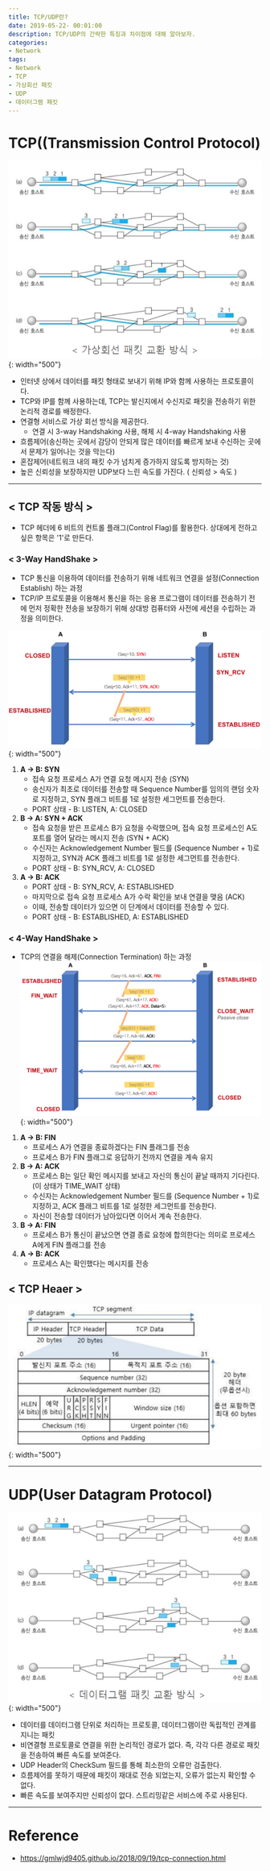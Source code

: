 ```yaml
---
title: TCP/UDP란?
date: 2019-05-22- 00:01:00
description: TCP/UDP의 간략한 특징과 차이점에 대해 알아보자.
categories:
- Network
tags: 
- Network
- TCP
- 가상회선 패킷
- UDP
- 데이터그램 패킷
---
```

# TCP((Transmission Control Protocol) 
![web_process](/assets/images/tcp.png){: width="500"}
- 인터넷 상에서 데이터를 패킷 형태로 보내기 위해 IP와 함께 사용하는 프로토콜이다. 
- TCP와 IP를 함께 사용하는데, TCP는 발신지에서 수신지로 패킷을 전송하기 위한 논리적 경로를 배정한다.
- 연결형 서비스로 가상 회선 방식을 제공한다. 
    + 연결 시 3-way Handshaking 사용, 해체 시 4-way Handshaking 사용
- 흐름제어(송신하는 곳에서 감당이 안되게 많은 데이터를 빠르게 보내 수신하는 곳에서 문제가 일어나는 것을 막는다)
- 혼잡제어(네트워크 내의 패킷 수가 넘치게 증가하지 않도록 방지하는 것)
- 높은 신뢰성을 보장하지만 UDP보다 느린 속도를 가진다. ( 신뢰성 > 속도 )

***

## < TCP 작동 방식 >
- TCP 헤더에 6 비트의 컨트롤 플래그(Control Flag)를 활용한다. 상대에게 전하고 싶은 항목은 '1'로 만든다.

### < 3-Way HandShake >
- TCP 통신을 이용하여 데이터를 전송하기 위해 네트워크 연결을 설정(Connection Establish) 하는 과정
- TCP/IP 프로토콜을 이용해서 통신을 하는 응용 프로그램이 데이터를 전송하기 전에 먼저 정확한 전송을 보장하기 위해 상대방 컴퓨터와 사전에 세션을 수립하는 과정을 의미한다.

![3-way Handshake](/assets/images/3wayHandshake.png){: width="500"}

1. **A -> B: SYN**
    - 접속 요청 프로세스 A가 연결 요청 메시지 전송 (SYN)
    - 송신자가 최초로 데이터를 전송할 때 Sequence Number를 임의의 랜덤 숫자로 지정하고, SYN 플래그 비트를 1로 설정한 세그먼트를 전송한다.
    - PORT 상태 - B: LISTEN, A: CLOSED
2. **B -> A: SYN + ACK**
    - 접속 요청을 받은 프로세스 B가 요청을 수락했으며, 접속 요청 프로세스인 A도 포트를 열어 달라는 메시지 전송 (SYN + ACK)
    - 수신자는 Acknowledgement Number 필드를 (Sequence Number + 1)로 지정하고, SYN과 ACK 플래그 비트를 1로 설정한 세그먼트를 전송한다.
    - PORT 상태 - B: SYN_RCV, A: CLOSED
3. **A -> B: ACK**
    - PORT 상태 - B: SYN_RCV, A: ESTABLISHED
    - 마지막으로 접속 요청 프로세스 A가 수락 확인을 보내 연결을 맺음 (ACK)
    - 이때, 전송할 데이터가 있으면 이 단계에서 데이터를 전송할 수 있다.
    - PORT 상태 - B: ESTABLISHED, A: ESTABLISHED

### < 4-Way HandShake >
- TCP의 연결을 해제(Connection Termination) 하는 과정
![3-way Handshake](/assets/images/4wayHandshake.png){: width="500"}

1. **A -> B: FIN**
    - 프로세스 A가 연결을 종료하겠다는 FIN 플래그를 전송
    - 프로세스 B가 FIN 플래그로 응답하기 전까지 연결을 계속 유지
2. **B -> A: ACK**
    - 프로세스 B는 일단 확인 메시지를 보내고 자신의 통신이 끝날 때까지 기다린다. (이 상태가 TIME_WAIT 상태)
    - 수신자는 Acknowledgement Number 필드를 (Sequence Number + 1)로 지정하고, ACK 플래그 비트를 1로 설정한 세그먼트를 전송한다.
    - 자신이 전송할 데이터가 남아있다면 이어서 계속 전송한다.
3. **B -> A: FIN**
    - 프로세스 B가 통신이 끝났으면 연결 종료 요청에 합의한다는 의미로 프로세스 A에게 FIN 플래그를 전송
4. **A -> B: ACK**
    - 프로세스 A는 확인했다는 메시지를 전송

## < TCP Heaer >
![TCP_Header](/assets/images/tcpHeader.png){: width="500"}

***

# UDP(User Datagram Protocol)
![web_process](/assets/images/udp.png){: width="500"}
- 데이터를 데이터그램 단위로 처리하는 프로토콜, 데이터그램이란 독립적인 관계를 지니는 패킷
- 비연결형 프로토콜로 연결을 위한 논리적인 경로가 없다. 즉, 각각 다른 경로로 패킷을 전송하여 빠른 속도를 보여준다.
- UDP Header의 CheckSum 필드를 통해 최소한의 오류만 검출한다.
- 흐름제어를 못하기 때문에 패킷이 재대로 전송 되었는지, 오류가 없는지 확인할 수 없다.
- 빠른 속도를 보여주지만 신뢰성이 없다. 스트리밍같은 서비스에 주로 사용된다.

***

# Reference
- <https://gmlwjd9405.github.io/2018/09/19/tcp-connection.html>